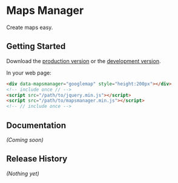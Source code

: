 # Maps Manager

Create maps easy.

## Getting Started
Download the [production version][min] or the [development version][max].

[min]: https://raw.github.com/openmania/mapsmanager/master/dist/mapsmanager.min.js
[max]: https://raw.github.com/openmania/mapsmanager/master/dist/mapsmanager.js

In your web page:

```html
<div data-mapsmanager="googlemap" style="height:200px"></div>
<!-- include once // -->
<script src="/path/to/jquery.min.js"></script>
<script src="/path/to/mapsmanager.min.js"></script>
<!-- // include once -->
```

## Documentation
_(Coming soon)_

## Release History
_(Nothing yet)_
